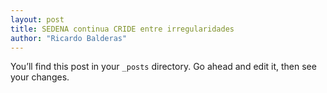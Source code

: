 ```yaml
---
layout: post
title: SEDENA continua CRIDE entre irregularidades
author: "Ricardo Balderas"
---
```


You’ll find this post in your `_posts` directory. Go ahead and edit it, then see your changes.
